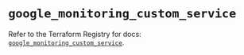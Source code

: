 # `google_monitoring_custom_service`

Refer to the Terraform Registry for docs: [`google_monitoring_custom_service`](https://registry.terraform.io/providers/hashicorp/google-beta/6.21.0/docs/resources/google_monitoring_custom_service).
